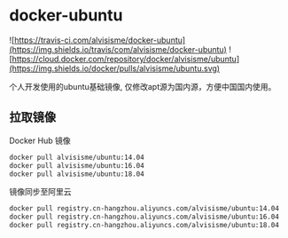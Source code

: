 # docker-ubuntu

![https://travis-ci.com/alvisisme/docker-ubuntu](https://img.shields.io/travis/com/alvisisme/docker-ubuntu)
![https://cloud.docker.com/repository/docker/alvisisme/ubuntu](https://img.shields.io/docker/pulls/alvisisme/ubuntu.svg)

个人开发使用的ubuntu基础镜像, 仅修改apt源为国内源，方便中国国内使用。

## 拉取镜像

Docker Hub 镜像

```bash
docker pull alvisisme/ubuntu:14.04
docker pull alvisisme/ubuntu:16.04
docker pull alvisisme/ubuntu:18.04
```

镜像同步至阿里云

```bash
docker pull registry.cn-hangzhou.aliyuncs.com/alvisisme/ubuntu:14.04
docker pull registry.cn-hangzhou.aliyuncs.com/alvisisme/ubuntu:16.04
docker pull registry.cn-hangzhou.aliyuncs.com/alvisisme/ubuntu:18.04
```
